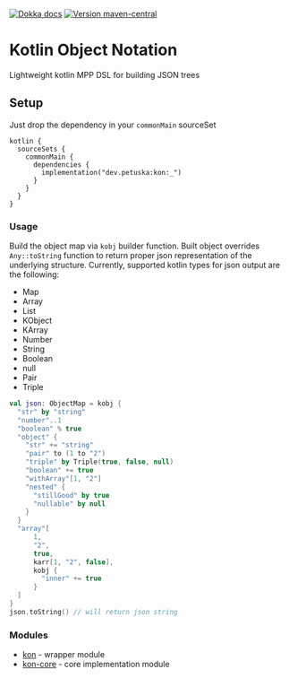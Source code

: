 [![Dokka docs](https://img.shields.io/badge/docs-dokka-orange?style=flat-square)](http://mpetuska.github.io/kon)
[![Version maven-central](https://img.shields.io/maven-central/v/dev.petuska/kon?logo=apache-maven&style=flat-square)](https://mvnrepository.com/artifact/dev.petuska/kon/latest)

# Kotlin Object Notation

Lightweight kotlin MPP DSL for building JSON trees

## Setup

Just drop the dependency in your `commonMain` sourceSet

```kotin
kotlin {
  sourceSets {
    commonMain {
      dependencies {
        implementation("dev.petuska:kon:_")
      }
    }
  }
}
```

### Usage

Build the object map via `kobj` builder function. Built object overrides `Any::toString` function to return proper json
representation of the underlying structure. Currently, supported kotlin types for json output are the following:

* Map
* Array
* List
* KObject
* KArray
* Number
* String
* Boolean
* null
* Pair
* Triple

```kotlin
val json: ObjectMap = kobj {
  "str" by "string"
  "number"..1
  "boolean" % true
  "object" {
    "str" += "string"
    "pair" to (1 to "2")
    "triple" by Triple(true, false, null)
    "boolean" += true
    "withArray"[1, "2"]
    "nested" {
      "stillGood" by true
      "nullable" by null
    }
  }
  "array"[
      1,
      "2",
      true,
      karr[1, "2", false],
      kobj {
        "inner" += true
      }
  ]
}
json.toString() // will return json string
```

### Modules

* [kon](.) - wrapper module
* [kon-core](./lib/kon-core) - core implementation module

